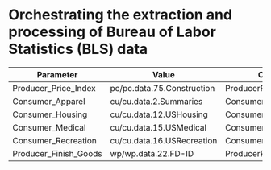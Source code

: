 # Orchestrating the extraction and processing of Bureau of Labor Statistics (BLS) data

| Parameter    | Value | Output File Name
| -------- | ------- | ------- |
| Producer_Price_Index  | pc/pc.data.75.Construction    | ProducerPriceConstructionData.xls |
| Consumer_Apparel | cu/cu.data.2.Summaries     | ConsumerPriceApparelData.xls |
| Consumer_Housing    | cu/cu.data.12.USHousing    | ConsumerPriceHousingData.xls |
| Consumer_Medical    | cu/cu.data.15.USMedical    | ConsumerPriceMedicalData.xls |
| Consumer_Recreation    | cu/cu.data.16.USRecreation    | ConsumerPriceRecreationData.xls |
| Producer_Finish_Goods    | wp/wp.data.22.FD-ID    | ProducerPriceData.xls |
